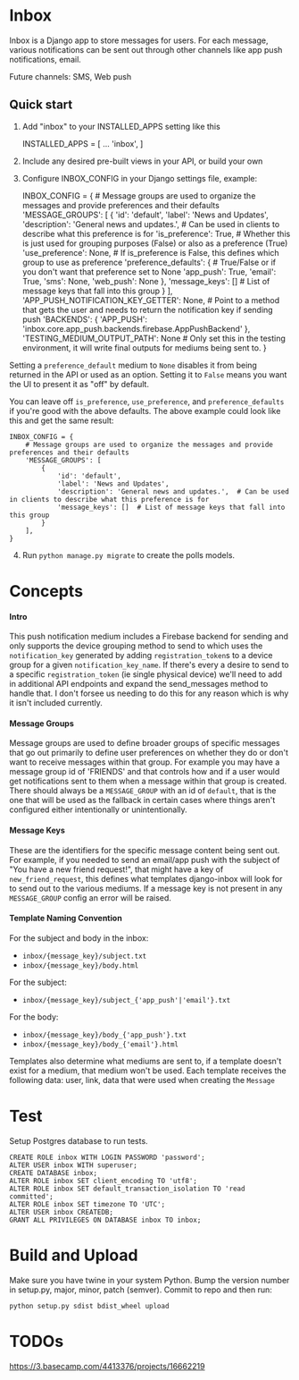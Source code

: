 Inbox
=====

Inbox is a Django app to store messages for users. For each
message, various notifications can be sent out through other
channels like app push notifications, email.

Future channels: SMS, Web push

Quick start
-----------

1. Add "inbox" to your INSTALLED_APPS setting like this

    INSTALLED_APPS = [
        ...
        'inbox',
    ]

2. Include any desired pre-built views in your API, or build your own

3. Configure INBOX_CONFIG in your Django settings file, example:



    INBOX_CONFIG = {
        # Message groups are used to organize the messages and provide preferences and their defaults
        'MESSAGE_GROUPS': [
            {
                'id': 'default',
                'label': 'News and Updates',
                'description': 'General news and updates.',  # Can be used in clients to describe what this preference is for
                'is_preference': True,  # Whether this is just used for grouping purposes (False) or also as a preference (True)
                'use_preference': None,  # If is_preference is False, this defines which group to use as preference
                'preference_defaults': {  # True/False or if you don't want that preference set to None
                    'app_push': True,
                    'email': True,
                    'sms': None,
                    'web_push': None
                },
                'message_keys': []  # List of message keys that fall into this group
            }
        ],
        'APP_PUSH_NOTIFICATION_KEY_GETTER': None,  # Point to a method that gets the user and needs to return the notification key if sending push
        'BACKENDS': {
            'APP_PUSH': 'inbox.core.app_push.backends.firebase.AppPushBackend'
        },
        'TESTING_MEDIUM_OUTPUT_PATH': None  # Only set this in the testing environment, it will write final outputs for mediums being sent to.
    }


Setting a `preference_default` medium to `None` disables it from being returned in the API or used as an option. Setting 
it to `False` means you want the UI to present it as "off" by default.

You can leave off `is_preference`, `use_preference`, and `preference_defaults` if you're good with the above defaults. 
The above example could look like this and get the same result:



    INBOX_CONFIG = {
        # Message groups are used to organize the messages and provide preferences and their defaults
        'MESSAGE_GROUPS': [
            {
                'id': 'default',
                'label': 'News and Updates',
                'description': 'General news and updates.',  # Can be used in clients to describe what this preference is for
                'message_keys': []  # List of message keys that fall into this group
            }
        ],
    }

4. Run `python manage.py migrate` to create the polls models.

Concepts
========

#### Intro

This push notification medium includes a Firebase backend for sending and only supports the device grouping method to
send to which uses the `notification_key` generated by adding `registration_token`s to a device group for a given
`notification_key_name`. If there's every a desire to send to a specific `registration_token` 
(ie single physical device) we'll need to add in additional API endpoints and expand the send_messages method to handle
that. I don't forsee us needing to do this for any reason which is why it isn't included currently.

#### Message Groups

Message groups are used to define broader groups of specific messages that go out primarily to define user preferences
on whether they do or don't want to receive messages within that group. For example you may have a message group id
of 'FRIENDS' and that controls how and if a user would get notifications sent to them when a message within that group
is created. There should always be a `MESSAGE_GROUP` with an id of `default`, that is the one that will be used as the
fallback in certain cases where things aren't configured either intentionally or unintentionally.

#### Message Keys

These are the identifiers for the specific message content being sent out. For example, if
you needed to send an email/app push with the subject of "You have a new friend request!", that might have a key of
`new_friend_request`, this defines what templates django-inbox will look for to send out to the various mediums. If
a message key is not present in any `MESSAGE_GROUP` config an error will be raised.

#### Template Naming Convention

For the subject and body in the inbox:
* `inbox/{message_key}/subject.txt`
* `inbox/{message_key}/body.html`

For the subject:
* `inbox/{message_key}/subject_{'app_push'|'email'}.txt`

For the body:
* `inbox/{message_key}/body_{'app_push'}.txt`
* `inbox/{message_key}/body_{'email'}.html`

Templates also determine what mediums are sent to, if a template doesn't exist for a medium, that medium won't be used.
Each template receives the following data: user, link, data that were used when creating the `Message`

Test
====

Setup Postgres database to run tests.

    CREATE ROLE inbox WITH LOGIN PASSWORD 'password';
    ALTER USER inbox WITH superuser;
    CREATE DATABASE inbox;
    ALTER ROLE inbox SET client_encoding TO 'utf8';
    ALTER ROLE inbox SET default_transaction_isolation TO 'read committed';
    ALTER ROLE inbox SET timezone TO 'UTC';
    ALTER USER inbox CREATEDB;
    GRANT ALL PRIVILEGES ON DATABASE inbox TO inbox;

Build and Upload
================

Make sure you have twine in your system Python. Bump the version number in setup.py, major, minor, patch (semver). Commit
to repo and then run:

`python setup.py sdist bdist_wheel upload`

TODOs
=====

https://3.basecamp.com/4413376/projects/16662219

